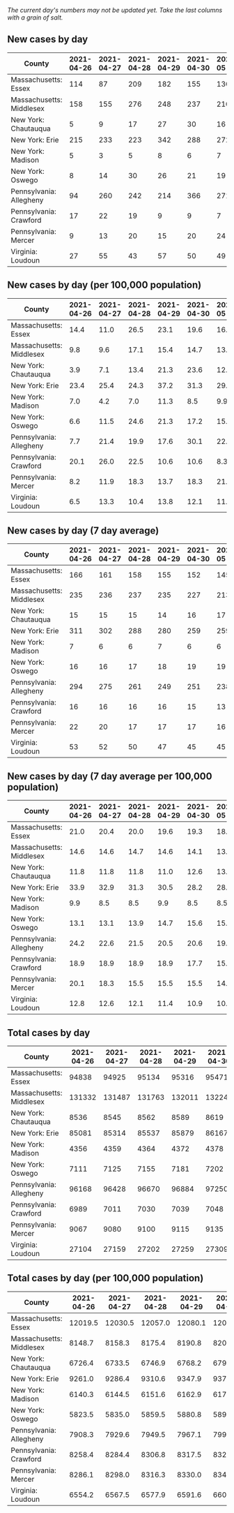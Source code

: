 _The current day's numbers may not be updated yet. Take the last columns with a grain of salt._
## New cases by day

| County | 2021-04-26 | 2021-04-27 | 2021-04-28 | 2021-04-29 | 2021-04-30 | 2021-05-01 | 2021-05-02 |
| --- | --- | --- | --- | --- | --- | --- | --- |
| Massachusetts: Essex | 114 | 87 | 209 | 182 | 155 | 130 |  |
| Massachusetts: Middlesex | 158 | 155 | 276 | 248 | 237 | 210 |  |
| New York: Chautauqua | 5 | 9 | 17 | 27 | 30 | 16 |  |
| New York: Erie | 215 | 233 | 223 | 342 | 288 | 272 |  |
| New York: Madison | 5 | 3 | 5 | 8 | 6 | 7 |  |
| New York: Oswego | 8 | 14 | 30 | 26 | 21 | 19 |  |
| Pennsylvania: Allegheny | 94 | 260 | 242 | 214 | 366 | 271 |  |
| Pennsylvania: Crawford | 17 | 22 | 19 | 9 | 9 | 7 |  |
| Pennsylvania: Mercer | 9 | 13 | 20 | 15 | 20 | 24 |  |
| Virginia: Loudoun | 27 | 55 | 43 | 57 | 50 | 49 |  |

## New cases by day (per 100,000 population)

| County | 2021-04-26 | 2021-04-27 | 2021-04-28 | 2021-04-29 | 2021-04-30 | 2021-05-01 | 2021-05-02 |
| --- | --- | --- | --- | --- | --- | --- | --- |
| Massachusetts: Essex | 14.4 | 11.0 | 26.5 | 23.1 | 19.6 | 16.5 |  |
| Massachusetts: Middlesex | 9.8 | 9.6 | 17.1 | 15.4 | 14.7 | 13.0 |  |
| New York: Chautauqua | 3.9 | 7.1 | 13.4 | 21.3 | 23.6 | 12.6 |  |
| New York: Erie | 23.4 | 25.4 | 24.3 | 37.2 | 31.3 | 29.6 |  |
| New York: Madison | 7.0 | 4.2 | 7.0 | 11.3 | 8.5 | 9.9 |  |
| New York: Oswego | 6.6 | 11.5 | 24.6 | 21.3 | 17.2 | 15.6 |  |
| Pennsylvania: Allegheny | 7.7 | 21.4 | 19.9 | 17.6 | 30.1 | 22.3 |  |
| Pennsylvania: Crawford | 20.1 | 26.0 | 22.5 | 10.6 | 10.6 | 8.3 |  |
| Pennsylvania: Mercer | 8.2 | 11.9 | 18.3 | 13.7 | 18.3 | 21.9 |  |
| Virginia: Loudoun | 6.5 | 13.3 | 10.4 | 13.8 | 12.1 | 11.8 |  |

## New cases by day (7 day average)

| County | 2021-04-26 | 2021-04-27 | 2021-04-28 | 2021-04-29 | 2021-04-30 | 2021-05-01 | 2021-05-02 |
| --- | --- | --- | --- | --- | --- | --- | --- |
| Massachusetts: Essex | 166 | 161 | 158 | 155 | 152 | 145 |  |
| Massachusetts: Middlesex | 235 | 236 | 237 | 235 | 227 | 213 |  |
| New York: Chautauqua | 15 | 15 | 15 | 14 | 16 | 17 |  |
| New York: Erie | 311 | 302 | 288 | 280 | 259 | 259 |  |
| New York: Madison | 7 | 6 | 6 | 7 | 6 | 6 |  |
| New York: Oswego | 16 | 16 | 17 | 18 | 19 | 19 |  |
| Pennsylvania: Allegheny | 294 | 275 | 261 | 249 | 251 | 238 |  |
| Pennsylvania: Crawford | 16 | 16 | 16 | 16 | 15 | 13 |  |
| Pennsylvania: Mercer | 22 | 20 | 17 | 17 | 17 | 16 |  |
| Virginia: Loudoun | 53 | 52 | 50 | 47 | 45 | 45 |  |

## New cases by day (7 day average per 100,000 population)

| County | 2021-04-26 | 2021-04-27 | 2021-04-28 | 2021-04-29 | 2021-04-30 | 2021-05-01 | 2021-05-02 |
| --- | --- | --- | --- | --- | --- | --- | --- |
| Massachusetts: Essex | 21.0 | 20.4 | 20.0 | 19.6 | 19.3 | 18.4 |  |
| Massachusetts: Middlesex | 14.6 | 14.6 | 14.7 | 14.6 | 14.1 | 13.2 |  |
| New York: Chautauqua | 11.8 | 11.8 | 11.8 | 11.0 | 12.6 | 13.4 |  |
| New York: Erie | 33.9 | 32.9 | 31.3 | 30.5 | 28.2 | 28.2 |  |
| New York: Madison | 9.9 | 8.5 | 8.5 | 9.9 | 8.5 | 8.5 |  |
| New York: Oswego | 13.1 | 13.1 | 13.9 | 14.7 | 15.6 | 15.6 |  |
| Pennsylvania: Allegheny | 24.2 | 22.6 | 21.5 | 20.5 | 20.6 | 19.6 |  |
| Pennsylvania: Crawford | 18.9 | 18.9 | 18.9 | 18.9 | 17.7 | 15.4 |  |
| Pennsylvania: Mercer | 20.1 | 18.3 | 15.5 | 15.5 | 15.5 | 14.6 |  |
| Virginia: Loudoun | 12.8 | 12.6 | 12.1 | 11.4 | 10.9 | 10.9 |  |

## Total cases by day

| County | 2021-04-26 | 2021-04-27 | 2021-04-28 | 2021-04-29 | 2021-04-30 | 2021-05-01 | 2021-05-02 |
| --- | --- | --- | --- | --- | --- | --- | --- |
| Massachusetts: Essex | 94838 | 94925 | 95134 | 95316 | 95471 | 95601 |  |
| Massachusetts: Middlesex | 131332 | 131487 | 131763 | 132011 | 132248 | 132458 |  |
| New York: Chautauqua | 8536 | 8545 | 8562 | 8589 | 8619 | 8635 |  |
| New York: Erie | 85081 | 85314 | 85537 | 85879 | 86167 | 86439 |  |
| New York: Madison | 4356 | 4359 | 4364 | 4372 | 4378 | 4385 |  |
| New York: Oswego | 7111 | 7125 | 7155 | 7181 | 7202 | 7221 |  |
| Pennsylvania: Allegheny | 96168 | 96428 | 96670 | 96884 | 97250 | 97521 |  |
| Pennsylvania: Crawford | 6989 | 7011 | 7030 | 7039 | 7048 | 7055 |  |
| Pennsylvania: Mercer | 9067 | 9080 | 9100 | 9115 | 9135 | 9159 |  |
| Virginia: Loudoun | 27104 | 27159 | 27202 | 27259 | 27309 | 27358 |  |

## Total cases by day (per 100,000 population)

| County | 2021-04-26 | 2021-04-27 | 2021-04-28 | 2021-04-29 | 2021-04-30 | 2021-05-01 | 2021-05-02 |
| --- | --- | --- | --- | --- | --- | --- | --- |
| Massachusetts: Essex | 12019.5 | 12030.5 | 12057.0 | 12080.1 | 12099.7 | 12116.2 |  |
| Massachusetts: Middlesex | 8148.7 | 8158.3 | 8175.4 | 8190.8 | 8205.5 | 8218.5 |  |
| New York: Chautauqua | 6726.4 | 6733.5 | 6746.9 | 6768.2 | 6791.8 | 6804.4 |  |
| New York: Erie | 9261.0 | 9286.4 | 9310.6 | 9347.9 | 9379.2 | 9408.8 |  |
| New York: Madison | 6140.3 | 6144.5 | 6151.6 | 6162.9 | 6171.3 | 6181.2 |  |
| New York: Oswego | 5823.5 | 5835.0 | 5859.5 | 5880.8 | 5898.0 | 5913.6 |  |
| Pennsylvania: Allegheny | 7908.3 | 7929.6 | 7949.5 | 7967.1 | 7997.2 | 8019.5 |  |
| Pennsylvania: Crawford | 8258.4 | 8284.4 | 8306.8 | 8317.5 | 8328.1 | 8336.4 |  |
| Pennsylvania: Mercer | 8286.1 | 8298.0 | 8316.3 | 8330.0 | 8348.3 | 8370.2 |  |
| Virginia: Loudoun | 6554.2 | 6567.5 | 6577.9 | 6591.6 | 6603.7 | 6615.6 |  |
